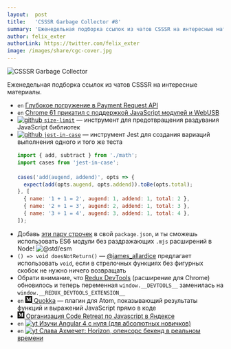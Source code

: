 ```yaml
---
layout:  post
title:   'CSSSR Garbage Collector #8'
summary: 'Еженедельная подборка ссылок из чатов CSSSR на интересные материалы'
author: felix_exter
authorLink: https://twitter.com/felix_exter
image: /images/share/cgc-cover.jpg
---
```


[github]: /images/icons/github.png
[medium]: /images/icons/medium.png
[yt]: /images/icons/youtube.png

![CSSSR Garbage Collector](/images/share/cgc-cover.jpg)

Еженедельная подборка ссылок из чатов CSSSR на интересные материалы.

- `en` [Глубокое погружение в Payment Request API](https://developers.google.com/web/fundamentals/discovery-and-monetization/payment-request/deep-dive-into-payment-request)
- `en` [Chrome 61 прикатил с поддержкой JavaScript модулей и WebUSB](https://www.chromestatus.com/features#milestone=61)
- [![github] `size-limit`](https://github.com/ai/size-limit) — инструмент для предотвращения раздувания JavaScript библиотек
- [![github] `jest-in-case`](https://github.com/thinkmill/jest-in-case) — инструмент Jest для создания вариаций выполнения одного и того же теста
  ```js
  import { add, subtract } from './math';
  import cases from 'jest-in-case';

  cases('add(augend, addend)', opts => {
    expect(add(opts.augend, opts.addend)).toBe(opts.total);
  }, [
    { name: '1 + 1 = 2', augend: 1, addend: 1, total: 2 },
    { name: '2 + 1 = 3', augend: 2, addend: 1, total: 3 },
    { name: '3 + 1 = 4', augend: 3, addend: 1, total: 4 },
  ]);
  ```
- Добавь [эти пару строчек](https://twitter.com/zachcodes/status/903251125520007168) в свой `package.json`, и ты сможешь использовать ES6 модули без раздражающих `.mjs` расширений в Node!
![@std/esm](https://pbs.twimg.com/media/DIj-BfhW0AA9EhA.jpg:large)
- `() => void doesNotReturn()` — [@james_allardice](https://twitter.com/james_allardice) предлагает использовать `void`, если в стрелочных функциях без фигурных скобок не нужно ничего возвращать
- Обрати внимание, что [Redux DevTools](https://github.com/zalmoxisus/redux-devtools-extension) (расширение для Chrome) обновилось и теперь переменная `window.__DEVTOOLS__` заменилась на `window.__REDUX_DEVTOOLS_EXTENSION__`
- `en` [![medium] Quokka](https://medium.com/@artem.govorov/quokka-live-javascript-scratchpad-for-atom-editor-a4edd27b7d91) — плагин для Atom, показывающий результаты функций и выражений JavaScript прямо в коде
- [![medium] Организация Code Retreat по Javascript в Яндексе](https://medium.com/@evilj0e/о-том-как-я-организовал-code-retreat-по-javascript-5facd3e044a6)
- `en` [![yt] Изучи Angular 4 с нуля (для абсолютных новичков)](https://www.youtube.com/watch?v=kFTmoLm9Jwg)
- `en` [![yt] Слава Ахмечет: Horizon, опенсорс бекенд в реальном времени](https://www.youtube.com/watch?v=Sb1lH5mvYmU)
